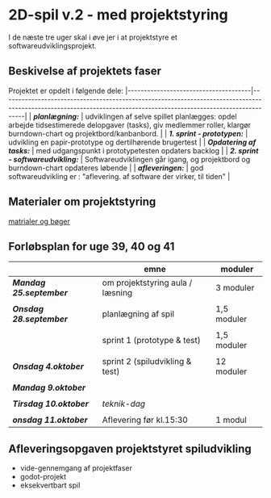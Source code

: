 <h1>2D-spil v.2 - med projektstyring</h1>

I de næste tre uger skal i øve jer i at projektstyre et softwareudviklingsprojekt.

## Beskivelse af projektets faser
Projektet er opdelt i følgende dele: 
|--------------------------------------|-------------------------------------------------------------------------------------------------------------------------------------------------------------------|
| ***planlægning:***                   | udviklingen af selve spillet planlægges: opdel arbejde tidsestimerede delopgaver (tasks), giv medlemmer roller, klargør burndown-chart og projektbord/kanbanbord. |
| ***1. sprint - prototypen:***        | udvikling en papir-prototype og dertilhørende brugertest                                                                                                          |
| ***Opdatering af tasks:***           | med udgangspunkt i prototypetesten opdaters backlog                                                                                                               |
| ***2. sprint - softwareudvikling:*** | Softwareudviklingen går igang, og projektbord og burndown-chart opdateres løbende                                                                                 |
| ***afleveringen:***                  | god softwareudvikling er : "aflevering. af software der virker, til tiden"                                                                                        |

## Materialer om projektstyring
[matrialer og bøger](materialeplan.md)

## Forløbsplan for uge 39, 40 og 41
|                           | emne                               | moduler        | 
|---------------------------|------------------------------------|----------------|
| ***Mandag 25.september*** | om projektstyring aula / læsning   | 3 moduler      |
|                           |                                    |                |
| ***Onsdag 28.september*** | planlægning af spil                | 1,5 moduler    |
|                           |                                    |                |
|                           | sprint 1 (prototype & test)        | 1,5 moduler    |
|                           |                                    |                |
| ***Onsdag 4.oktober***    | sprint 2 (spiludvikling & test)    | 12 moduler     |
|                           |                                    |                |
| ***Mandag 9.oktober***    |                                    |                |
|                           |                                    |                |
| ***Tirsdag 10.oktober***  | *teknik-dag*                       |                |
|                           |                                    |                |
| ***onsdag 11.oktober***   | Aflevering før kl.15:30            | 1 modul        |

## Afleveringsopgaven projektstyret spiludvikling 
- vide-gennemgang af projektfaser
- godot-projekt
- eksekvertbart spil  